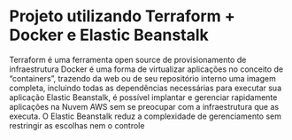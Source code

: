 # Projeto utilizando Terraform + Docker e Elastic Beanstalk

Terraform é uma ferramenta open source de provisionamento de infraestrutura
Docker é uma forma de virtualizar aplicações no conceito de “containers”, trazendo da web ou de seu repositório interno uma imagem completa, incluindo todas as dependências necessárias para executar sua aplicação
Elastic Beanstalk, é possível implantar e gerenciar rapidamente aplicações na Nuvem AWS sem se preocupar com a infraestrutura que as executa. O Elastic Beanstalk reduz a complexidade de gerenciamento sem restringir as escolhas nem o controle
